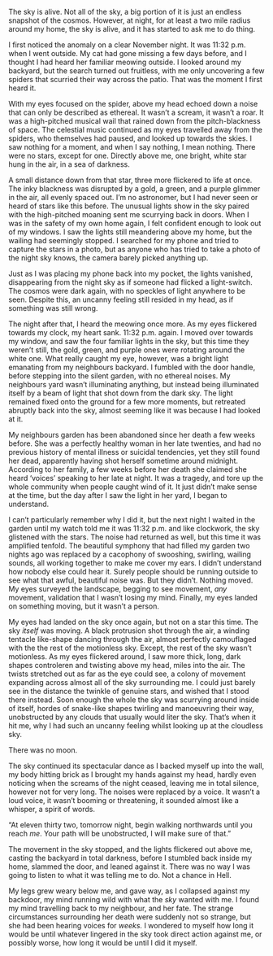 The sky is alive. Not all of the sky, a big portion of it is just an endless snapshot of the cosmos. However, at night, for at least a two mile radius around my home, the sky is alive, and it has started to ask me to do thing. 

I first noticed the anomaly on a clear November night. It was 11:32 p.m. when I went outside. My cat had gone missing a few days before, and I thought I had heard her familiar meowing outside. I looked around my backyard, but the search turned out fruitless, with me only uncovering a few spiders that scurried their way across the patio. That was the moment I first heard it. 

With my eyes focused on the spider, above my head echoed down a noise that can only be described as ethereal. It wasn’t a scream, it wasn’t a roar. It was a high-pitched musical wail that rained down from the pitch-blackness of space. The celestial music continued as my eyes travelled away from the spiders, who themselves had paused, and looked up towards the skies. I saw nothing for a moment, and when I say nothing, I mean nothing. There were no stars, except for one. Directly above me, one bright, white star hung in the air, in a sea of darkness. 

A small distance down from that star, three more flickered to life at once. The inky blackness was disrupted by a gold, a green, and a purple glimmer in the air, all evenly spaced out. I’m no astronomer, but I had never seen or heard of stars like this before. The unusual lights show in the sky paired with the high-pitched moaning sent me scurrying back in doors. When I was in the safety of my own home again, I felt confident enough to look out of my windows. I saw the lights still meandering above my home, but the wailing had seemingly stopped. I searched for my phone and tried to capture the stars in a photo, but as anyone who has tried to take a photo of the night sky knows, the camera barely picked anything up. 

Just as I was placing my phone back into my pocket, the lights vanished, disappearing from the night sky as if someone had flicked a light-switch. The cosmos were dark again, with no speckles of light anywhere to be seen. Despite this, an uncanny feeling still resided in my head, as if something was still wrong. 

The night after that, I heard the meowing once more. As my eyes flickered towards my clock, my heart sank. 11:32 p.m. again. I moved over towards my window, and saw the four familiar lights in the sky, but this time they weren’t still, the gold, green, and purple ones were rotating around the white one. What really caught my eye, however, was a bright light emanating from my neighbours backyard. I fumbled with the door handle, before stepping into the silent garden, with no ethereal noises. My neighbours yard wasn’t illuminating anything, but instead being illuminated itself by a beam of light that shot down from the dark sky. The light remained fixed onto the ground for a few more moments, but retreated abruptly back into the sky, almost seeming like it was because I had looked at it. 

My neighbours garden has been abandoned since her death a few weeks before. She was a perfectly healthy woman in her late twenties, and had no previous history of mental illness or suicidal tendencies, yet they still found her dead, apparently having shot herself sometime around midnight. According to her family, a few weeks before her death she claimed she heard ‘voices’ speaking to her late at night. It was a tragedy, and tore up the whole community when people caught wind of it. It just didn’t make sense at the time, but the day after I saw the light in her yard, I began to understand. 

I can’t particularly remember why I did it, but the next night I waited in the garden until my watch told me it was 11:32 p.m. and like clockwork, the sky glistened with the stars. The noise had returned as well, but this time it was amplified tenfold. The beautiful symphony that had filled my garden two nights ago was replaced by a cacophony of swooshing, swirling, wailing sounds, all working together to make me cover my ears. I didn’t understand how nobody else could hear it. Surely people should be running outside to see what that awful, beautiful noise was. But they didn’t. Nothing moved. My eyes surveyed the landscape, begging to see movement, *any* movement, validation that I wasn’t losing my mind. Finally, my eyes landed on something moving, but it wasn’t a person. 

My eyes had landed on the sky once again, but not on a star this time. The sky *itself* was moving. A black protrusion shot through the air, a winding tentacle like-shape dancing through the air, almost perfectly camouflaged with the the rest of the motionless sky. Except, the rest of the sky wasn’t motionless. As my eyes flickered around, I saw more thick, long, dark shapes controleren and twisting above my head, miles into the air. The twists stretched out as far as the eye could see, a colony of movement expanding across almost all of the sky surrounding me. I could just barely see in the distance the twinkle of genuine stars, and wished that I stood there instead. Soon enough the whole the sky was scurrying around inside of itself, hordes of snake-like shapes twirling and manoeuvring their way, unobstructed by any clouds that usually would liter the sky. That’s when it hit me, why I had such an uncanny feeling whilst looking up at the cloudless sky. 

There was no moon. 

The sky continued its spectacular dance as I backed myself up into the wall, my body hitting brick as I brought my hands against my head, hardly even noticing when the screams of the night ceased, leaving me in total silence, however not for very long. The noises were replaced by a voice. It wasn’t a loud voice, it wasn’t booming or threatening, it sounded almost like a whisper, a spirit of words. 

“At eleven thirty two, tomorrow night, begin walking northwards until you reach *me*. Your path will be unobstructed, I will make sure of that.”

The movement in the sky stopped, and the lights flickered out above me, casting the backyard in total darkness, before I stumbled back inside my home, slammed the door, and leaned against it. There was no way I was going to listen to what it was telling me to do. Not a chance in Hell. 

My legs grew weary below me, and gave way, as I collapsed against my backdoor, my mind running wild with what the *sky* wanted with me. I found my mind travelling back to my neighbour, and her fate. The strange circumstances surrounding her death were suddenly not so strange, but she had been hearing voices for *weeks.* I wondered to myself how long it would be until whatever lingered in the sky took direct action against me, or possibly worse, how long it would be until I did it myself.